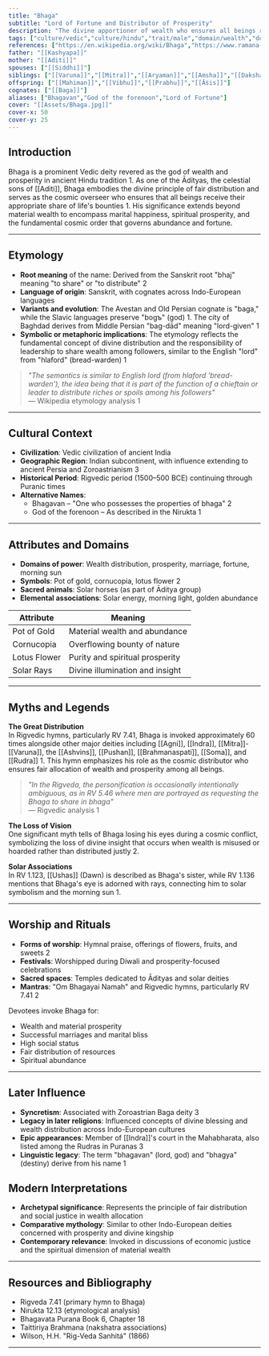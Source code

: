 ```yaml
---
title: "Bhaga"
subtitle: "Lord of Fortune and Distributor of Prosperity"
description: "The divine apportioner of wealth who ensures all beings receive their rightful share of worldly abundance and marital bliss"
tags: ["culture/vedic","culture/hindu","trait/male","domain/wealth","domain/prosperity","domain/marriage","domain/distribution","domain/sun","trait/aditya","domain/morning"]
references: ["https://en.wikipedia.org/wiki/Bhaga","https://www.ramana-maharshi.org/bhaga-the-vedic-god-of-wealth-and-prosperity/","https://www.hindu-blog.com/2014/09/about-god-bhaga-vedic-deity-bhaga.html?m=1"]
father: "[[Kashyapa]]"
mother: "[[Aditi]]"
spouses: ["[[Siddhi]]"]
siblings: ["[[Varuna]]","[[Mitra]]","[[Aryaman]]","[[Amsha]]","[[Daksha]]","[[Dhata]]"]
offspring: ["[[Mahiman]]","[[Vibhu]]","[[Prabhu]]","[[Āśis]]"]
cognates: ["[[Baga]]"]
aliases: ["Bhagavan","God of the forenoon","Lord of Fortune"]
cover: "[[Assets/Bhaga.jpg]]"
cover-x: 50
cover-y: 25
---
```

##  Introduction
Bhaga is a prominent Vedic deity revered as the god of wealth and prosperity in ancient Hindu tradition <mcreference link="https://en.wikipedia.org/wiki/Bhaga" index="1">1</mcreference>. As one of the Ādityas, the celestial sons of [[Aditi]], Bhaga embodies the divine principle of fair distribution and serves as the cosmic overseer who ensures that all beings receive their appropriate share of life's bounties <mcreference link="https://en.wikipedia.org/wiki/Bhaga" index="1">1</mcreference>. His significance extends beyond material wealth to encompass marital happiness, spiritual prosperity, and the fundamental cosmic order that governs abundance and fortune.

---

## Etymology

- **Root meaning** of the name: Derived from the Sanskrit root "bhaj" meaning "to share" or "to distribute" <mcreference link="https://www.ramana-maharshi.org/bhaga-the-vedic-god-of-wealth-and-prosperity/" index="2">2</mcreference>
- **Language of origin**: Sanskrit, with cognates across Indo-European languages
- **Variants and evolution**: The Avestan and Old Persian cognate is "baga," while the Slavic languages preserve "bogъ" (god) <mcreference link="https://en.wikipedia.org/wiki/Bhaga" index="1">1</mcreference>. The city of Baghdad derives from Middle Persian "bag-dād" meaning "lord-given" <mcreference link="https://en.wikipedia.org/wiki/Bhaga" index="1">1</mcreference>
- **Symbolic or metaphoric implications**: The etymology reflects the fundamental concept of divine distribution and the responsibility of leadership to share wealth among followers, similar to the English "lord" from "hlaford" (bread-warden) <mcreference link="https://en.wikipedia.org/wiki/Bhaga" index="1">1</mcreference>

> *"The semantics is similar to English lord (from hlaford 'bread-warden'), the idea being that it is part of the function of a chieftain or leader to distribute riches or spoils among his followers"*  
> — Wikipedia etymology analysis <mcreference link="https://en.wikipedia.org/wiki/Bhaga" index="1">1</mcreference>

---

##  Cultural Context

- **Civilization**: Vedic civilization of ancient India
- **Geographic Region**: Indian subcontinent, with influence extending to ancient Persia and Zoroastrianism <mcreference link="https://www.hindu-blog.com/2014/09/about-god-bhaga-vedic-deity-bhaga.html?m=1" index="3">3</mcreference>
- **Historical Period**: Rigvedic period (1500–500 BCE) continuing through Puranic times
- **Alternative Names**:
  - Bhagavan – "One who possesses the properties of bhaga" <mcreference link="https://www.ramana-maharshi.org/bhaga-the-vedic-god-of-wealth-and-prosperity/" index="2">2</mcreference>
  - God of the forenoon – As described in the Nirukta <mcreference link="https://en.wikipedia.org/wiki/Bhaga" index="1">1</mcreference>

---

## Attributes and Domains

- **Domains of power**: Wealth distribution, prosperity, marriage, fortune, morning sun
- **Symbols**: Pot of gold, cornucopia, lotus flower <mcreference link="https://www.ramana-maharshi.org/bhaga-the-vedic-god-of-wealth-and-prosperity/" index="2">2</mcreference>
- **Sacred animals**: Solar horses (as part of Āditya group)
- **Elemental associations**: Solar energy, morning light, golden abundance

| Attribute       | Meaning                        |
|----------------|---------------------------------|
| Pot of Gold    | Material wealth and abundance   |
| Cornucopia     | Overflowing bounty of nature    |
| Lotus Flower   | Purity and spiritual prosperity |
| Solar Rays     | Divine illumination and insight |

---

## Myths and Legends

**The Great Distribution**  
In Rigvedic hymns, particularly RV 7.41, Bhaga is invoked approximately 60 times alongside other major deities including [[Agni]], [[Indra]], [[Mitra]]-[[Varuna]], the [[Ashvins]], [[Pushan]], [[Brahmanaspati]], [[Soma]], and [[Rudra]] <mcreference link="https://en.wikipedia.org/wiki/Bhaga" index="1">1</mcreference>. This hymn emphasizes his role as the cosmic distributor who ensures fair allocation of wealth and prosperity among all beings.

> *"In the Rigveda, the personification is occasionally intentionally ambiguous, as in RV 5.46 where men are portrayed as requesting the Bhaga to share in bhaga"*  
> — Rigvedic analysis <mcreference link="https://en.wikipedia.org/wiki/Bhaga" index="1">1</mcreference>

**The Loss of Vision**  
One significant myth tells of Bhaga losing his eyes during a cosmic conflict, symbolizing the loss of divine insight that occurs when wealth is misused or hoarded rather than distributed justly <mcreference link="https://www.ramana-maharshi.org/bhaga-the-vedic-god-of-wealth-and-prosperity/" index="2">2</mcreference>.

**Solar Associations**  
In RV 1.123, [[Ushas]] (Dawn) is described as Bhaga's sister, while RV 1.136 mentions that Bhaga's eye is adorned with rays, connecting him to solar symbolism and the morning sun <mcreference link="https://en.wikipedia.org/wiki/Bhaga" index="1">1</mcreference>.

---

## Worship and Rituals

- **Forms of worship**: Hymnal praise, offerings of flowers, fruits, and sweets <mcreference link="https://www.ramana-maharshi.org/bhaga-the-vedic-god-of-wealth-and-prosperity/" index="2">2</mcreference>
- **Festivals**: Worshipped during Diwali and prosperity-focused celebrations
- **Sacred spaces**: Temples dedicated to Ādityas and solar deities
- **Mantras**: "Om Bhagayai Namah" and Rigvedic hymns, particularly RV 7.41 <mcreference link="https://www.ramana-maharshi.org/bhaga-the-vedic-god-of-wealth-and-prosperity/" index="2">2</mcreference>

Devotees invoke Bhaga for:
- Wealth and material prosperity
- Successful marriages and marital bliss
- High social status
- Fair distribution of resources
- Spiritual abundance

---

## Later Influence

- **Syncretism**: Associated with Zoroastrian Baga deity <mcreference link="https://www.hindu-blog.com/2014/09/about-god-bhaga-vedic-deity-bhaga.html?m=1" index="3">3</mcreference>
- **Legacy in later religions**: Influenced concepts of divine blessing and wealth distribution across Indo-European cultures
- **Epic appearances**: Member of [[Indra]]'s court in the Mahabharata, also listed among the Rudras in Puranas <mcreference link="https://www.hindu-blog.com/2014/09/about-god-bhaga-vedic-deity-bhaga.html?m=1" index="3">3</mcreference>
- **Linguistic legacy**: The term "bhagavan" (lord, god) and "bhagya" (destiny) derive from his name <mcreference link="https://en.wikipedia.org/wiki/Bhaga" index="1">1</mcreference>

## Modern Interpretations

- **Archetypal significance**: Represents the principle of fair distribution and social justice in wealth allocation
- **Comparative mythology**: Similar to other Indo-European deities concerned with prosperity and divine kingship
- **Contemporary relevance**: Invoked in discussions of economic justice and the spiritual dimension of material wealth

---

## Resources and Bibliography

- Rigveda 7.41 (primary hymn to Bhaga)
- Nirukta 12.13 (etymological analysis)
- Bhagavata Purana Book 6, Chapter 18
- Taittiriya Brahmana (nakshatra associations)
- Wilson, H.H. "Rig-Veda Sanhitá" (1866)

---